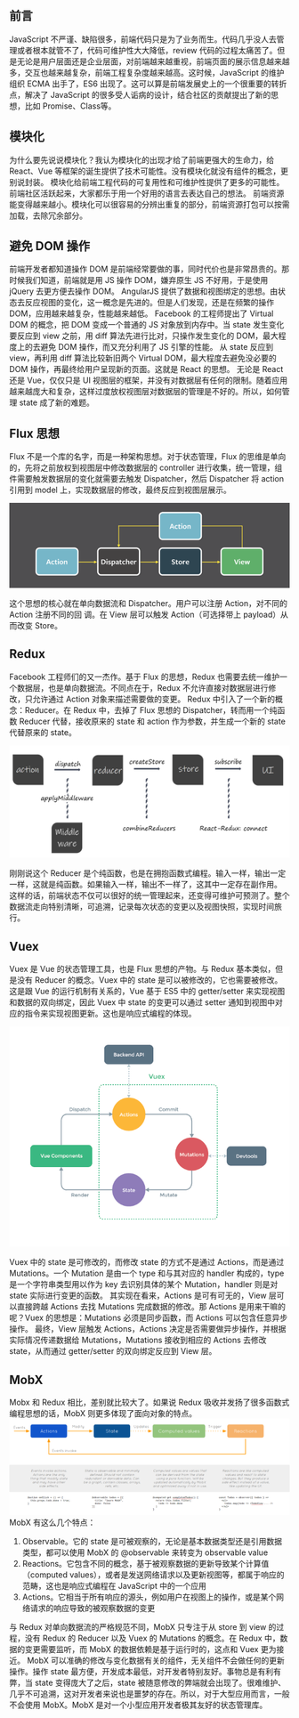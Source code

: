 ## 前言

JavaScript 不严谨、缺陷很多，前端代码只是为了业务⽽⽣。代码⼏乎没⼈去管理或者根本就管不了，代码可维护性⼤⼤降低，review 代码的过程太痛苦了。但是⽆论是⽤户层⾯还是企业层⾯，对前端越来越重视，前端⻚⾯的展示信息越来越多，交互也越来越复杂，前端⼯程复杂度越来越⾼。这时候，JavaScript 的维护组织 ECMA 出⼿了，ES6 出现了。这可以算是前端发展史上的⼀个很重要的转折点，解决了 JavaScript 的很多受⼈诟病的设计，结合社区的贡献提出了新的思想，⽐如 Promise、Class等。

## 模块化

为什么要先说说模块化？我认为模块化的出现才给了前端更强⼤的⽣命⼒，给 React、Vue 等框架的诞⽣提供了技术可能性。没有模块化就没有组件的概念，更别说封装。
模块化给前端⼯程代码的可复⽤性和可维护性提供了更多的可能性。前端社区活跃起来，⼤家都乐于⽤⼀个好⽤的语⾔去表达⾃⼰的想法。
前端资源能变得越来越⼩。模块化可以很容易的分辨出重复的部分，前端资源打包可以按需加载，去除冗余部分。

## 避免 DOM 操作

前端开发者都知道操作 DOM 是前端经常要做的事，同时代价也是⾮常昂贵的。那时候我们知道，前端就是⽤ JS 操作 DOM，嫌弃原⽣ JS 不好⽤，于是使⽤ jQuery 去更⽅便去操作 DOM。 AngularJS 提供了数据和视图绑定的思想。由状态去反应视图的变化，这⼀概念是先进的。但是⼈们发现，还是在频繁的操作 DOM，应⽤越来越复杂，性能越来越低。 Facebook 的⼯程师提出了 Virtual DOM 的概念，把 DOM 变成⼀个普通的 JS 对象放到内存中。当 state 发⽣变化要反应到 view 之前，⽤ diff 算法先进⾏⽐对，只操作发⽣变化的 DOM，最⼤程度上的去避免 DOM 操作，⽽⼜充分利⽤了 JS 引擎的性能。
从 state 反应到 view，再利⽤ diff 算法⽐较新旧两个 Virtual DOM，最⼤程度去避免没必要的 DOM 操作，再最终给⽤户呈现新的⻚⾯。这就是 React 的思想。
⽆论是 React 还是 Vue，仅仅只是 UI 视图层的框架，并没有对数据层有任何的限制。随着应⽤越来越庞⼤和复杂，这样过度放权视图层对数据层的管理是不好的。所以，如何管理 state 成了新的难题。

## Flux 思想

Flux 不是⼀个库的名字，⽽是⼀种架构思想。对于状态管理，Flux 的思维是单向的，先将之前放权到视图层中修改数据层的 controller 进⾏收集，统⼀管理，组件需要触发数据层的变化就需要去触发 Dispatcher，然后 Dispatcher 将 action 引⽤到 model 上，实现数据层的修改，最终反应到视图层展示。

![flux](../images/前端状态管理/flux.png)

这个思想的核⼼就在单向数据流和 Dispatcher。⽤户可以注册 Action，对不同的 Action 注册不同的回 调。在 View 层可以触发 Action（可选择带上 payload）从⽽改变 Store。

## Redux

Facebook ⼯程师们的⼜⼀杰作。基于 Flux 的思想，Redux 也需要去统⼀维护⼀个数据层，也是单向数据流。不同点在于，Redux 不允许直接对数据层进⾏修改，只允许通过 Action 对象来描述需要做的变更。
Redux 中引⼊了⼀个新的概念：Reducer。在 Redux 中，去掉了 Flux 思想的 Dispatcher，转⽽⽤⼀个纯函数 Reducer 代替，接收原来的 state 和 action 作为参数，并⽣成⼀个新的 state 代替原来的 state。

![redux](../images/前端状态管理/redux.png)

刚刚说这个 Reducer 是个纯函数，也是在拥抱函数式编程。输⼊⼀样，输出⼀定⼀样，这就是纯函数。如果输⼊⼀样，输出不⼀样了，这其中⼀定存在副作⽤。
这样的话，前端状态不仅可以很好的统⼀管理起来，还变得可维护可预测了。整个数据流⾛向特别清晰，可追溯，记录每次状态的变更以及视图快照，实现时间旅⾏。

## Vuex

Vuex 是 Vue 的状态管理⼯具，也是 Flux 思想的产物。与 Redux 基本类似，但是没有 Reducer 的概念。Vuex 中的 state 是可以被修改的，它也需要被修改。这是跟 Vue 的运⾏机制有关系的，Vue 基于 ES5 中的 getter/setter 来实现视图和数据的双向绑定，因此 Vuex 中 state 的变更可以通过 setter 通知到视图中对应的指令来实现视图更新。这也是响应式编程的体现。

![vuex](../images/前端状态管理/vuex.png)

Vuex 中的 state 是可修改的，⽽修改 state 的⽅式不是通过 Actions，⽽是通过 Mutations。⼀个 Mutation 是由⼀个 type 和与其对应的 handler 构成的，type 是⼀个字符串类型⽤以作为 key 去识别具体的某个 Mutation，handler 则是对 state 实际进⾏变更的函数。
其实现在看来，Actions 是可有可⽆的，View 层可以直接跨越 Actions 去找 Mutations 完成数据的修改。那 Actions 是⽤来⼲嘛的呢？Vuex 的思想是：Mutations 必须是同步函数，⽽ Actions 可以包含任意异步操作。
最终，View 层触发 Actions，Actions 决定是否需要做异步操作，并根据实际情况传递数据给 Mutations，Mutations 接收到相应的 Actions 去修改 state，从⽽通过 getter/setter 的双向绑定反应到 View 层。

## MobX
Mobx 和 Redux 相⽐，差别就⽐较⼤了。如果说 Redux 吸收并发扬了很多函数式编程思想的话，MobX 则更多体现了⾯向对象的特点。
![mobx](../images/前端状态管理/mobx.png)
MobX 有这么⼏个特点：
1. Observable。它的 state 是可被观察的，⽆论是基本数据类型还是引⽤数据类型，都可以使⽤ MobX 的 @observable 来转变为 observable value
2. Reactions。它包含不同的概念，基于被观察数据的更新导致某个计算值（computed values），或者是发送⽹络请求以及更新视图等，都属于响应的范畴，这也是响应式编程在 JavaScript 中的⼀个应⽤
3. Actions。它相当于所有响应的源头，例如⽤户在视图上的操作，或是某个⽹络请求的响应导致的被观察数据的变更

与 Redux 对单向数据流的严格规范不同，MobX 只专注于从 store 到 view 的过程，没有 Redux 的 Reducer 以及 Vuex 的 Mutations 的概念。在 Redux 中，数据的变更需要监听，⽽ MobX 的数据依赖是基于运⾏时的，这点和 Vuex 更为接近。
MobX 可以准确的修改与变化数据有关的组件，⽆关组件不会做任何的更新操作。操作 state 最⽅便，开发成本最低，对开发者特别友好。事物总是有利有弊，当 state 变得庞⼤了之后，state 被随意修改的弊端就会出现了。很难维护、⼏乎不可追溯，这对开发者来说也是噩梦的存在。所以，对于⼤型应⽤⽽⾔，⼀般不会使⽤ MobX。MobX 是对⼀个⼩型应⽤开发者极其友好的状态管理库。